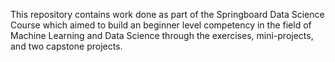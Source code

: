 This repository contains work done as part of the Springboard Data Science Course which aimed to build an beginner level competency in the field of Machine Learning and Data Science through the exercises, mini-projects, and two capstone projects.
